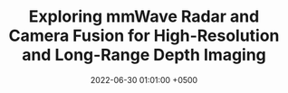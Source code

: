 ---
title: "Exploring mmWave Radar and Camera Fusion for High-Resolution and Long-Range Depth Imaging"
collection: publications
image: /images/metamoran_sq.jpg
permalink: /publications/metamoran-iros22/
date: 2022-06-30 01:01:00 +0500
venue: 'IEEE/RSJ IROS'
bibtex: ''
pdf: '/files/metamoran-iros22.pdf'
pubtype: 'conference'
authors: '<ins>Akarsh Prabhakara*</ins>, Diana Zhang*, Chao Li, Sirajum Munir, Aswin Sankaranarayanan, Anthony Rowe, Swarun Kumar'
excerpt_separator: ""
---